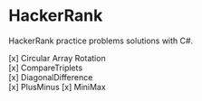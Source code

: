 # HackerRank
HackerRank practice problems solutions with C#.

[x] Circular Array Rotation\
[x] CompareTriplets\
[x] DiagonalDifference\
[x] PlusMinus
[x] MiniMax


